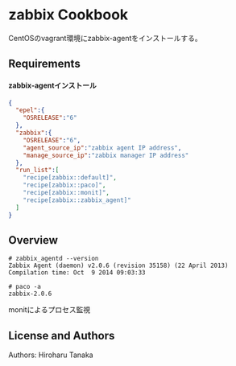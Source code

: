 zabbix Cookbook
===============
CentOSのvagrant環境にzabbix-agentをインストールする。

Requirements
------------
#### zabbix-agentインストール

```json
{
  "epel":{
    "OSRELEASE":"6"
  },
  "zabbix":{
    "OSRELEASE":"6",
    "agent_source_ip":"zabbix agent IP address",
    "manage_source_ip":"zabbix manager IP address"
  },
  "run_list":[
    "recipe[zabbix::default]",
    "recipe[zabbix::paco]",
    "recipe[zabbix::monit]",
    "recipe[zabbix::zabbix_agent]"
  ]
}
```

Overview
------------
```
# zabbix_agentd --version
Zabbix Agent (daemon) v2.0.6 (revision 35158) (22 April 2013)
Compilation time: Oct  9 2014 09:03:33

# paco -a
zabbix-2.0.6
```

monitによるプロセス監視

License and Authors
-------------------
Authors: Hiroharu Tanaka
